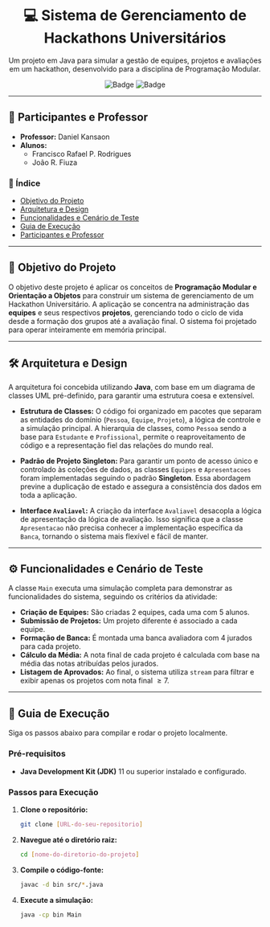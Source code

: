 <div align="center">

# 💻 Sistema de Gerenciamento de Hackathons Universitários

<p>
  Um projeto em Java para simular a gestão de equipes, projetos e avaliações em um hackathon, desenvolvido para a disciplina de Programação Modular.
</p>

![Badge](https://img.shields.io/badge/language-Java-blue)
![Badge](https://img.shields.io/badge/license-MIT-green)

</div>

---

## 👥 Participantes e Professor

* **Professor:** Daniel Kansaon
* **Alunos:**
    * Francisco Rafael P. Rodrigues
    * João R. Fiuza

### 📖 Índice

* [Objetivo do Projeto](#-objetivo-do-projeto)
* [Arquitetura e Design](#️-arquitetura-e-design)
* [Funcionalidades e Cenário de Teste](#️-funcionalidades-e-cenário-de-teste)
* [Guia de Execução](#-guia-de-execução)
* [Participantes e Professor](#-participantes-e-professor)

---

## 🎯 Objetivo do Projeto

O objetivo deste projeto é aplicar os conceitos de **Programação Modular e Orientação a Objetos** para construir um sistema de gerenciamento de um Hackathon Universitário. A aplicação se concentra na administração das **equipes** e seus respectivos **projetos**, gerenciando todo o ciclo de vida desde a formação dos grupos até a avaliação final. O sistema foi projetado para operar inteiramente em memória principal.

---

## 🛠️ Arquitetura e Design

A arquitetura foi concebida utilizando **Java**, com base em um diagrama de classes UML pré-definido, para garantir uma estrutura coesa e extensível.

* **Estrutura de Classes:** O código foi organizado em pacotes que separam as entidades do domínio (`Pessoa`, `Equipe`, `Projeto`), a lógica de controle e a simulação principal. A hierarquia de classes, como `Pessoa` sendo a base para `Estudante` e `Profissional`, permite o reaproveitamento de código e a representação fiel das relações do mundo real.

* **Padrão de Projeto Singleton:** Para garantir um ponto de acesso único e controlado às coleções de dados, as classes `Equipes` e `Apresentacoes` foram implementadas seguindo o padrão **Singleton**. Essa abordagem previne a duplicação de estado e assegura a consistência dos dados em toda a aplicação.

* **Interface `Avaliavel`:** A criação da interface `Avaliavel` desacopla a lógica de apresentação da lógica de avaliação. Isso significa que a classe `Apresentacao` não precisa conhecer a implementação específica da `Banca`, tornando o sistema mais flexível e fácil de manter.

---

## ⚙️ Funcionalidades e Cenário de Teste

A classe `Main` executa uma simulação completa para demonstrar as funcionalidades do sistema, seguindo os critérios da atividade:

* **Criação de Equipes:** São criadas 2 equipes, cada uma com 5 alunos.
* **Submissão de Projetos:** Um projeto diferente é associado a cada equipe.
* **Formação de Banca:** É montada uma banca avaliadora com 4 jurados para cada projeto.
* **Cálculo da Média:** A nota final de cada projeto é calculada com base na média das notas atribuídas pelos jurados.
* **Listagem de Aprovados:** Ao final, o sistema utiliza `stream` para filtrar e exibir apenas os projetos com nota final $\ge7$.

---

## 🚀 Guia de Execução

Siga os passos abaixo para compilar e rodar o projeto localmente.

### Pré-requisitos

* **Java Development Kit (JDK)** 11 ou superior instalado e configurado.

### Passos para Execução

1.  **Clone o repositório:**
    ```bash
    git clone [URL-do-seu-repositorio]
    ```
2.  **Navegue até o diretório raiz:**
    ```bash
    cd [nome-do-diretorio-do-projeto]
    ```
3.  **Compile o código-fonte:**
    ```bash
    javac -d bin src/*.java
    ```
4.  **Execute a simulação:**
    ```bash
    java -cp bin Main
    ```
